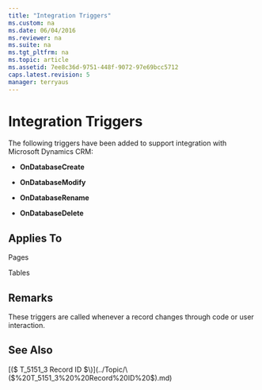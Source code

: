 ```yaml
---
title: "Integration Triggers"
ms.custom: na
ms.date: 06/04/2016
ms.reviewer: na
ms.suite: na
ms.tgt_pltfrm: na
ms.topic: article
ms.assetid: 7ee8c36d-9751-448f-9072-97e69bcc5712
caps.latest.revision: 5
manager: terryaus
---
```

# Integration Triggers
The following triggers have been added to support integration with Microsoft Dynamics CRM:  
  
-   **OnDatabaseCreate**  
  
-   **OnDatabaseModify**  
  
-   **OnDatabaseRename**  
  
-   **OnDatabaseDelete**  
  
## Applies To  
 Pages  
  
 Tables  
  
## Remarks  
 These triggers are called whenever a record changes through code or user interaction.  
  
## See Also  
 [\($ T\_5151\_3  Record ID $\)](../Topic/\($%20T_5151_3%20%20Record%20ID%20$\).md)